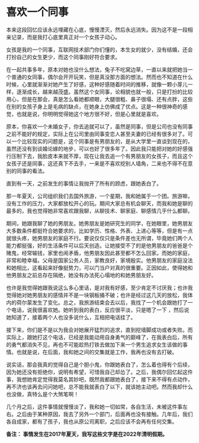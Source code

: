 # 喜欢一个同事

本来这段回忆应该永远埋藏在心底，慢慢湮灭，然后永远消失。因为这不是一段相亲记录，而是我打心底里真正对一个女孩子动心。

女孩是我的一个同事，互联网技术部门你们懂的，本生女的就少，没有结婚，还会打扮自己的女生更少，而这个同事刚好符合要求。

在一起共事多年，原本对她也没什么想法，兔子不吃窝边草，一直以来就把她当一个普通的女同事，偶尔会开开玩笑，但是真没那方面的想法。然而也不知道在什么时候，心里就渐渐对她产生了好感，这种好感随着时间的推移，就像一颗小芽儿一样，逐渐成长，越来越茂盛。虽然这个女同事，论相貌也就一般，只是打扮的比较用心，但是在那会，真是怎么看她都顺眼，大腿很粗、鼻子很塌、还有点胖，这些在别的女孩子身上是毛病的缺点，在她身上仿佛成了优点。这是一种很神奇的感觉，也就是说，你明明觉得她这个地方很不好，但是心里就是喜欢。

原本，你喜欢一个未婚女子，你去追就可以了，虽然是同事，但是公司也没有同事之前不能好的规定，实际上在公司里由同事变恋人甚至夫妻的已经有很多对了。可以一个比较现实的问题是，这个同事是有男朋友的，是从大学里一直谈到现在的，虽然还没有到谈婚论嫁的地步，可以也好了很多年了。因此我只能把对她的好感强行压制下去，我脸皮本来就不厚，现在让我去追一个有男朋友的女孩子，而且这个女孩子还是同事，这还真下不去手，一来是不喜欢挖别人墙角，二来也不得不在意别的同事的看法。

直到有一天，之前发生的事情让我抛开了所有的顾虑，跟她表白了。

那一年夏天，公司组织我们去国外旅游，一个星期，我和她属于一个团。旅游嘛，没有工作的压力，大家都放松开心的玩。期间大家总有机会聊天，而我和她是聊的最多的，我也觉得她非常喜欢跟我聊，从聊技术、聊家庭、聊感情几乎什么都聊。

期间，她跟我聊了她的男朋友。她男朋友是她研究生的同学，在她眼里，她男朋友大多数条件都挺符合她要求的，比如学历、性格、外表、上进心等等，但是有一点就很头疼，她男朋友的家庭不行。要说仅仅只是条件差也无所谓，毕竟她们两个人能力都挺强，好的生活条件可以后天创造。让她接受不了的是他男朋友的爸爸是个赌鬼，经常输钱，家里也闹矛盾，他男朋友因此甚至都不怎么回家。而她的家庭，非常和睦幸福，父母是国家公务人员，家教良好，家境殷实。他男朋友的家庭没法和她相比，这看起来好像挺势力，可以门当户对真的很重要。正因如此，使得她和他男朋友之前总存在隔绝，她没有办法死心塌地的和她男朋友好。

也许是我觉得她跟我说这么多心里话，是对我有好感，至少肯定不讨厌我；也许我觉得她对她男朋友的感情并不是一块钢板捅不破；也许是经过这几天的放松，我体内的荷尔蒙发生了变化。总之，我旅游结束会去以后，我找了一个机会跟她打了一个电话，说我很喜欢她。她听到我的表白，反应很平淡，只是嗯了一下 ，然后说她知道了，接着两个人也没多说什么，互相把电话挂了。

接下来，你们是不是以为我会对她展开猛烈的追求，直到挖墙脚成功或者失败。而实际上，跟她打这个电话，已经是我能动用自身勇气的巅峰了，在我表白后，所有的勇气都消失不见，再也不可能趁热打铁去做加下来一个男生追求女生该做的事情。也就是说，在后面，我和她之间的交集就是工作，我再也没有去打破。

说实话，那会我真的觉得自己是个胆小鬼，你跟她表白了，怎么着也得有个后续，因为她还没有拒绝你，说明有希望，可惜我自己却怂了。之后，我偶尔回忆起这件事，我想她肯定觉得我莫名其妙吧，既然我都跟她表白了，接下来不得有点动作，再不济也该再去问问她吧，总不能我就表白了以下，就该她主动吧。然而我却什么也没做，真特么是个大煞笔啊！

几个月之后，这件事情就慢慢淡了，我和她一切如常，各自生活，未被这件事左右。之后由于某种原因，我去了另外一个部门，后面再也没有接触。几年后，我们各自成家，都有了孩子，我也从原公司离职，之后应该不会再有任何交集。

**备注： 事情发生在2017年夏天，我写这些文字是在2022年清明假期。**


